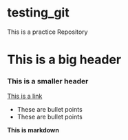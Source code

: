 # testing_git
This is a practice Repository
# This is a big header

### This is a smaller header

[This is a link](https://codingnomads.co)

- These are bullet points
- These are bullet points

**This is markdown**
